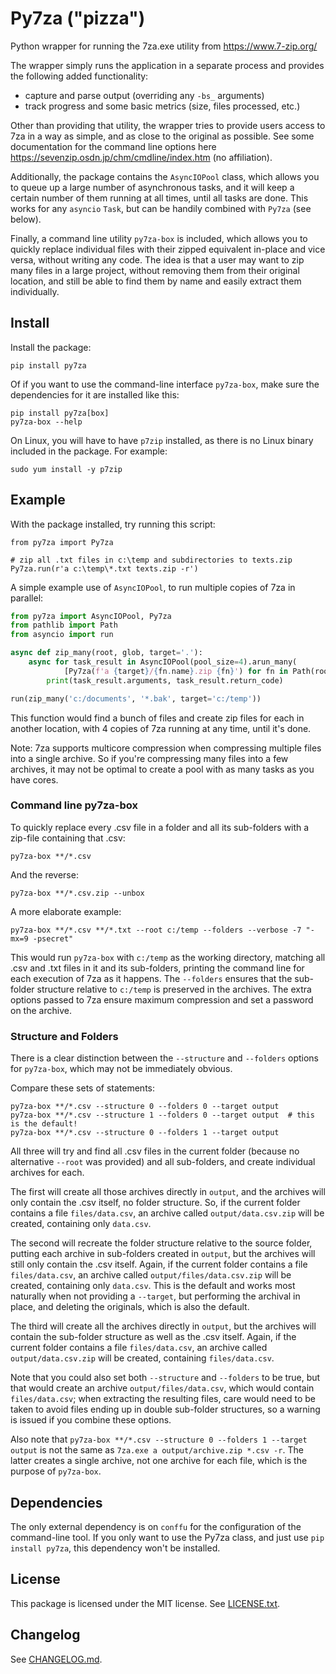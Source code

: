 # Py7za ("pizza")

Python wrapper for running the 7za.exe utility from https://www.7-zip.org/

The wrapper simply runs the application in a separate process and provides the following added functionality:
- capture and parse output (overriding any `-bs_` arguments)
- track progress and some basic metrics (size, files processed, etc.)

Other than providing that utility, the wrapper tries to provide users access to 7za in a way as simple, and as close to the original as possible. See some documentation for the command line options here https://sevenzip.osdn.jp/chm/cmdline/index.htm (no affiliation).

Additionally, the package contains the `AsyncIOPool` class, which allows you to queue up a large number of asynchronous tasks, and it will keep a certain number of them running at all times, until all tasks are done. This works for any `asyncio` `Task`, but can be handily combined with `Py7za` (see below).

Finally, a command line utility `py7za-box` is included, which allows you to quickly replace individual files with their zipped equivalent in-place and vice versa, without writing any code. The idea is that a user may want to zip many files in a large project, without removing them from their original location, and still be able to find them by name and easily extract them individually.

## Install

Install the package:
```commandline
pip install py7za
```

Of if you want to use the command-line interface `py7za-box`, make sure the dependencies for it are installed like this: 
```commandline
pip install py7za[box]
py7za-box --help
```

On Linux, you will have to have `p7zip` installed, as there is no Linux binary included in the package. For example:
```commandline
sudo yum install -y p7zip
```

## Example

With the package installed, try running this script:
```
from py7za import Py7za

# zip all .txt files in c:\temp and subdirectories to texts.zip
Py7za.run(r'a c:\temp\*.txt texts.zip -r')
```

A simple example use of `AsyncIOPool`, to run multiple copies of 7za in parallel:
```python
from py7za import AsyncIOPool, Py7za
from pathlib import Path
from asyncio import run

async def zip_many(root, glob, target='.'):
    async for task_result in AsyncIOPool(pool_size=4).arun_many(
            [Py7za(f'a {target}/{fn.name}.zip {fn}') for fn in Path(root).glob(glob)]):
        print(task_result.arguments, task_result.return_code)

run(zip_many('c:/documents', '*.bak', target='c:/temp'))
```
This function would find a bunch of files and create zip files for each in another location, with 4 copies of 7za running at any time, until it's done.

Note: 7za supports multicore compression when compressing multiple files into a single archive. So if you're compressing many files into a few archives, it may not be optimal to create a pool with as many tasks as you have cores.

### Command line py7za-box

To quickly replace every .csv file in a folder and all its sub-folders with a zip-file containing that .csv:
```commandline
py7za-box **/*.csv
```

And the reverse:
```commandline
py7za-box **/*.csv.zip --unbox
```

A more elaborate example:
```commandline
py7za-box **/*.csv **/*.txt --root c:/temp --folders --verbose -7 "-mx=9 -psecret" 
```

This would run `py7za-box` with `c:/temp` as the working directory, matching all .csv and .txt files in it and its sub-folders, printing the command line for each execution of 7za as it happens. The `--folders` ensures that the sub-folder structure relative to `c:/temp` is preserved in the archives. The extra options passed to 7za ensure maximum compression and set a password on the archive.

### Structure and Folders

There is a clear distinction between the `--structure` and `--folders` options for `py7za-box`, which may not be immediately obvious.

Compare these sets of statements:
```commandline
py7za-box **/*.csv --structure 0 --folders 0 --target output
py7za-box **/*.csv --structure 1 --folders 0 --target output  # this is the default!
py7za-box **/*.csv --structure 0 --folders 1 --target output
```
All three will try and find all .csv files in the current folder (because no alternative `--root` was provided) and all sub-folders, and create individual archives for each.

The first will create all those archives directly in `output`, and the archives will only contain the .csv itself, no folder structure. So, if the current folder contains a file `files/data.csv`, an archive called `output/data.csv.zip` will be created, containing only `data.csv`.

The second will recreate the folder structure relative to the source folder, putting each archive in sub-folders created in `output`, but the archives will still only contain the .csv itself. Again, if the current folder contains a file `files/data.csv`, an archive called `output/files/data.csv.zip` will be created, containing only `data.csv`. This is the default and works most naturally when not providing a `--target`, but performing the archival in place, and deleting the originals, which is also the default.

The third will create all the archives directly in `output`, but the archives will contain the sub-folder structure as well as the .csv itself. Again, if the current folder contains a file `files/data.csv`, an archive called `output/data.csv.zip` will be created, containing `files/data.csv`.

Note that you could also set both `--structure` and `--folders` to be true, but that would create an archive `output/files/data.csv`, which would contain `files/data.csv`; when extracting the resulting files, care would need to be taken to avoid files ending up in double sub-folder structures, so a warning is issued if you combine these options.

Also note that `py7za-box **/*.csv --structure 0 --folders 1 --target output` is not the same as `7za.exe a output/archive.zip *.csv -r`. The latter creates a single archive, not one archive for each file, which is the purpose of `py7za-box`.  

## Dependencies

The only external dependency is on `conffu` for the configuration of the command-line tool. If you only want to use the Py7za class, and just use `pip install py7za`, this dependency won't be installed. 

## License

This package is licensed under the MIT license. See [LICENSE.txt](https://gitlab.com/Jaap.vanderVelde/py7za/-/blob/master/LICENSE.txt).

## Changelog

See [CHANGELOG.md](https://gitlab.com/Jaap.vanderVelde/py7za/-/blob/master/CHANGELOG.md).
